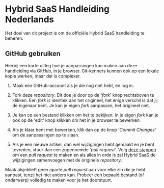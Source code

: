 Hybrid SaaS Handleiding Nederlands
================================
Het doel van dit project is om de officiële Hybrid SaaS handleiding te beheren.


GitHub gebruiken
-------------------

Hierbij een korte uitleg hoe je aanpassingen kan maken aan deze handleiding via GitHub, in je browser. Git-kenners kunnen ook op een lokale kopie werken, maar dat is complexer.

1.  Maak een GitHub-account als je die nog niet hebt, en log in.

2.  Fork deze *repository*. Dit doe je door op de '*fork*' knop rechtsboven te klikken. Een *fork* is identiek aan het origineel, het enige verschil is dat jij de eigenaar bent. Je kan je eigen *fork* aanpassen, het origineel niet.

3.  Je kan op een bestand klikken om het te bekijken. In je eigen *fork* kan je ook op de 'edit' knop klikken om het in je browser te bewerken.

4.  Als je klaar bent met bewerken, klik dan op de knop '*Commit Changes*' om de aanpassingen op te slaan.

5.  Als je een nieuwe artikel, dan wel wijzigingen hebt gemaakt en je bent tevreden, stuur dan een zogenoemde '*pull request*'. Volg [deze stappen](https://help.github.com/articles/creating-a-pull-request) om een *pull request* te maken en als alles in orde is zal Hybrid SaaS de wijzigingen samenvoegen met de originele *repository*.

Maak alsjeblieft geen aparte *pull request* aan voor elke zin die je hebt aanpast, tenzij het niet anders kan. Probeer een bepaald bestand (of onderwerp) volledig te maken voor je het doorstuurt.

